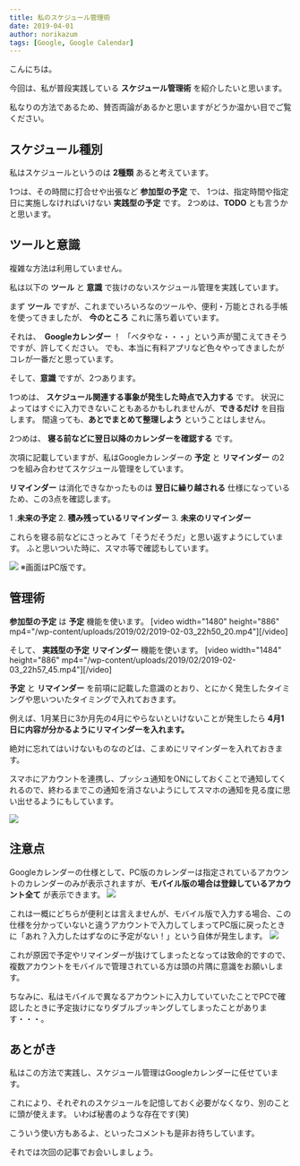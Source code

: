 ```yaml
---
title: 私のスケジュール管理術
date: 2019-04-01
author: norikazum
tags: [Google, Google Calendar]
---
```


こんにちは。

今回は、私が普段実践している **スケジュール管理術** を紹介したいと思います。

私なりの方法であるため、賛否両論があるかと思いますがどうか温かい目でご覧ください。

## スケジュール種別

私はスケジュールというのは **2種類** あると考えています。

1つは、その時間に打合せや出張など **参加型の予定** で、
1つは、指定時間や指定日に実施しなければいけない **実践型の予定** です。
2つめは、**TODO** とも言うかと思います。

## ツールと意識

複雑な方法は利用していません。

私は以下の **ツール** と **意識** で抜けのないスケジュール管理を実践しています。

まず **ツール** ですが、これまでいろいろなのツールや、便利・万能とされる手帳を使ってきましたが、 **今のところ** これに落ち着いています。

それは、　**Googleカレンダー** ！
「ベタやな・・・」という声が聞こえてきそうですが、許してください。
でも、本当に有料アプリなど色々やってきましたがコレが一番だと思っています。

そして、**意識** ですが、2つあります。

1つめは、 **スケジュール関連する事象が発生した時点で入力する** です。
状況によってはすぐに入力できないこともあるかもしれませんが、**できるだけ** を目指します。
間違っても、**あとでまとめて整理しよう** ということはしません。

2つめは、 **寝る前などに翌日以降のカレンダーを確認する** です。

次項に記載していますが、私はGoogleカレンダーの **予定** と **リマインダー** の2つを組み合わせてスケジュール管理をしています。

**リマインダー** は消化できなかったものは **翌日に繰り越される** 仕様になっているため、この3点を確認します。

1 .**未来の予定**
2. **積み残っているリマインダー**
3. **未来のリマインダー** 

これらを寝る前などにさっとみて「そうだそうだ」と思い返すようにしています。
ふと思いついた時に、スマホ等で確認もしています。

![](images/my-schedule-management-technique-1.png)
※画面はPC版です。

## 管理術

**参加型の予定** は **予定** 機能を使います。
[video width="1480" height="886" mp4="/wp-content/uploads/2019/02/2019-02-03_22h50_20.mp4"][/video]

そして、 **実践型の予定** **リマインダー** 機能を使います。
[video width="1484" height="886" mp4="/wp-content/uploads/2019/02/2019-02-03_22h57_45.mp4"][/video]

**予定** と **リマインダー** を前項に記載した意識のとおり、とにかく発生したタイミングや思いついたタイミングで入れておきます。

例えば、1月某日に3か月先の4月にやらないといけないことが発生したら **4月1日に内容が分かるようにリマインダーを入れます。**

絶対に忘れてはいけないものなのどは、こまめにリマインダーを入れておきます。

スマホにアカウントを連携し、プッシュ通知をONにしておくことで通知してくれるので、終わるまでこの通知を消さないようにしてスマホの通知を見る度に思い出せるようにもしています。

![](images/my-schedule-management-technique-2.png)

## 注意点
Googleカレンダーの仕様として、PC版のカレンダーは指定されているアカウントのカレンダーのみが表示されますが、**モバイル版の場合は登録しているアカウント全て** が表示できます。
![](images/my-schedule-management-technique-3.png)

これは一概にどちらが便利とは言えませんが、モバイル版で入力する場合、この仕様を分かっていないと違うアカウントで入力してしまってPC版に戻ったときに「あれ？入力したはずなのに予定がない！」という自体が発生します。
![](images/my-schedule-management-technique-4.png)

これが原因で予定やリマインダーが抜けてしまったとなっては致命的ですので、複数アカウントをモバイルで管理されている方は頭の片隅に意識をお願いします。

ちなみに、私はモバイルで異なるアカウントに入力していていたことでPCで確認したときに予定抜けになりダブルブッキングしてしまったことがあります・・・。

## あとがき

私はこの方法で実践し、スケジュール管理はGoogleカレンダーに任せています。

これにより、それぞれのスケジュールを記憶しておく必要がなくなり、別のことに頭が使えます。
いわば秘書のような存在です(笑)

こういう使い方もあるよ、といったコメントも是非お待ちしています。

それでは次回の記事でお会いしましょう。
